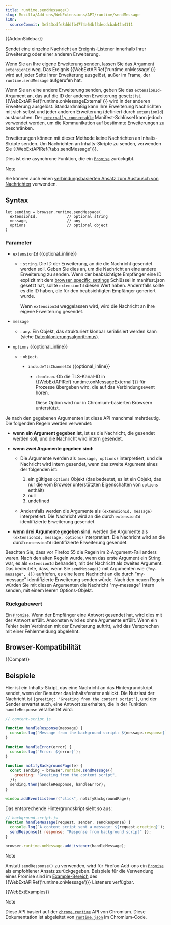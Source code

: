 ```yaml
---
title: runtime.sendMessage()
slug: Mozilla/Add-ons/WebExtensions/API/runtime/sendMessage
l10n:
  sourceCommit: 3e543cdfe8dddfb4774a64bf3decdcbab42a4111
---
```


{{AddonSidebar}}

Sendet eine einzelne Nachricht an Ereignis-Listener innerhalb Ihrer Erweiterung oder einer anderen Erweiterung.

Wenn Sie an Ihre eigene Erweiterung senden, lassen Sie das Argument `extensionId` weg. Das Ereignis {{WebExtAPIRef('runtime.onMessage')}} wird auf jeder Seite Ihrer Erweiterung ausgelöst, außer im Frame, der `runtime.sendMessage` aufgerufen hat.

Wenn Sie an eine andere Erweiterung senden, geben Sie das `extensionId`-Argument an, das auf die ID der anderen Erweiterung gesetzt ist. {{WebExtAPIRef('runtime.onMessageExternal')}} wird in der anderen Erweiterung ausgelöst. Standardmäßig kann Ihre Erweiterung Nachrichten mit sich selbst und jeder anderen Erweiterung (definiert durch `extensionId`) austauschen. Der [`externally_connectable`](/de/docs/Mozilla/Add-ons/WebExtensions/manifest.json/externally_connectable) Manifest-Schlüssel kann jedoch verwendet werden, um die Kommunikation auf bestimmte Erweiterungen zu beschränken.

Erweiterungen können mit dieser Methode keine Nachrichten an Inhalts-Skripte senden. Um Nachrichten an Inhalts-Skripte zu senden, verwenden Sie {{WebExtAPIRef('tabs.sendMessage')}}.

Dies ist eine asynchrone Funktion, die ein [`Promise`](/de/docs/Web/JavaScript/Reference/Global_Objects/Promise) zurückgibt.

> [!NOTE]
> Sie können auch einen [verbindungsbasierten Ansatz zum Austausch von Nachrichten](/de/docs/Mozilla/Add-ons/WebExtensions/Content_scripts#connection-based_messaging) verwenden.

## Syntax

```js-nolint
let sending = browser.runtime.sendMessage(
  extensionId,             // optional string
  message,                 // any
  options                  // optional object
)
```

### Parameter

- `extensionId` {{optional_inline}}

  - : `string`. Die ID der Erweiterung, an die die Nachricht gesendet werden soll. Geben Sie dies an, um die Nachricht an eine andere Erweiterung zu senden. Wenn der beabsichtigte Empfänger eine ID explizit mit dem [browser_specific_settings](/de/docs/Mozilla/Add-ons/WebExtensions/manifest.json/browser_specific_settings) Schlüssel in manifest.json gesetzt hat, sollte `extensionId` diesen Wert haben. Andernfalls sollte es die ID haben, die für den beabsichtigten Empfänger generiert wurde.

    Wenn `extensionId` weggelassen wird, wird die Nachricht an Ihre eigene Erweiterung gesendet.

- `message`
  - : `any`. Ein Objekt, das strukturiert klonbar serialisiert werden kann (siehe [Datenklonierungsalgorithmus](/de/docs/Mozilla/Add-ons/WebExtensions/Chrome_incompatibilities#data_cloning_algorithm)).
- `options` {{optional_inline}}

  - : `object`.

    - `includeTlsChannelId` {{optional_inline}}

      - : `boolean`. Ob die TLS-Kanal-ID in {{WebExtAPIRef('runtime.onMessageExternal')}} für Prozesse übergeben wird, die auf das Verbindungsevent hören.

        Diese Option wird nur in Chromium-basierten Browsern unterstützt.

Je nach den gegebenen Argumenten ist diese API manchmal mehrdeutig. Die folgenden Regeln werden verwendet:

- **wenn ein Argument gegeben ist**, ist es die Nachricht, die gesendet werden soll, und die Nachricht wird intern gesendet.
- **wenn zwei Argumente gegeben sind:**

  - Die Argumente werden als `(message, options)` interpretiert, und die Nachricht wird intern gesendet, wenn das zweite Argument eines der folgenden ist:

    1. ein gültiges `options` Objekt (das bedeutet, es ist ein Objekt, das nur die vom Browser unterstützten Eigenschaften von `options` enthält)
    2. null
    3. undefined

  - Andernfalls werden die Argumente als `(extensionId, message)` interpretiert. Die Nachricht wird an die durch `extensionId` identifizierte Erweiterung gesendet.

- **wenn drei Argumente gegeben sind**, werden die Argumente als `(extensionId, message, options)` interpretiert. Die Nachricht wird an die durch `extensionId` identifizierte Erweiterung gesendet.

Beachten Sie, dass vor Firefox 55 die Regeln im 2-Argument-Fall anders waren. Nach den alten Regeln wurde, wenn das erste Argument ein String war, es als `extensionId` behandelt, mit der Nachricht als zweites Argument. Das bedeutete, dass, wenn Sie `sendMessage()` mit Argumenten wie `("my-message", {})` aufriefen, es eine leere Nachricht an die durch "my-message" identifizierte Erweiterung senden würde. Nach den neuen Regeln würden Sie mit diesen Argumenten die Nachricht "my-message" intern senden, mit einem leeren Options-Objekt.

### Rückgabewert

Ein [`Promise`](/de/docs/Web/JavaScript/Reference/Global_Objects/Promise). Wenn der Empfänger eine Antwort gesendet hat, wird dies mit der Antwort erfüllt. Ansonsten wird es ohne Argumente erfüllt. Wenn ein Fehler beim Verbinden mit der Erweiterung auftritt, wird das Versprechen mit einer Fehlermeldung abgelehnt.

## Browser-Kompatibilität

{{Compat}}

## Beispiele

Hier ist ein Inhalts-Skript, das eine Nachricht an das Hintergrundskript sendet, wenn der Benutzer das Inhaltsfenster anklickt. Die Nutzlast der Nachricht ist `{greeting: "Greeting from the content script"}`, und der Sender erwartet auch, eine Antwort zu erhalten, die in der Funktion `handleResponse` verarbeitet wird:

```js
// content-script.js

function handleResponse(message) {
  console.log(`Message from the background script: ${message.response}`);
}

function handleError(error) {
  console.log(`Error: ${error}`);
}

function notifyBackgroundPage(e) {
  const sending = browser.runtime.sendMessage({
    greeting: "Greeting from the content script",
  });
  sending.then(handleResponse, handleError);
}

window.addEventListener("click", notifyBackgroundPage);
```

Das entsprechende Hintergrundskript sieht so aus:

```js
// background-script.js
function handleMessage(request, sender, sendResponse) {
  console.log(`A content script sent a message: ${request.greeting}`);
  sendResponse({ response: "Response from background script" });
}

browser.runtime.onMessage.addListener(handleMessage);
```

> [!NOTE]
> Anstatt `sendResponse()` zu verwenden, wird für Firefox-Add-ons ein [`Promise`](/de/docs/Web/JavaScript/Reference/Global_Objects/Promise) als empfohlener Ansatz zurückgegeben.
> Beispiele für die Verwendung eines Promise sind im [Example-Bereich](/de/docs/Mozilla/Add-ons/WebExtensions/API/runtime/onMessage#examples) des {{WebExtAPIRef('runtime.onMessage')}} Listeners verfügbar.

{{WebExtExamples}}

> [!NOTE]
> Diese API basiert auf der [`chrome.runtime`](https://developer.chrome.com/docs/extensions/reference/api/runtime#method-sendMessage) API von Chromium. Diese Dokumentation ist abgeleitet von [`runtime.json`](https://chromium.googlesource.com/chromium/src/+/master/extensions/common/api/runtime.json) im Chromium-Code.

<!--
// Copyright 2015 The Chromium Authors. All rights reserved.
//
// Redistribution and use in source and binary forms, with or without
// modification, are permitted provided that the following conditions are
// met:
//
//    * Redistributions of source code must retain the above copyright
// notice, this list of conditions and the following disclaimer.
//    * Redistributions in binary form must reproduce the above
// copyright notice, this list of conditions and the following disclaimer
// in the documentation and/or other materials provided with the
// distribution.
//    * Neither the name of Google Inc. nor the names of its
// contributors may be used to endorse or promote products derived from
// this software without specific prior written permission.
//
// THIS SOFTWARE IS PROVIDED BY THE COPYRIGHT HOLDERS AND CONTRIBUTORS
// "AS IS" AND ANY EXPRESS OR IMPLIED WARRANTIES, INCLUDING, BUT NOT
// LIMITED TO, THE IMPLIED WARRANTIES OF MERCHANTABILITY AND FITNESS FOR
// A PARTICULAR PURPOSE ARE DISCLAIMED. IN NO EVENT SHALL THE COPYRIGHT
// OWNER OR CONTRIBUTORS BE LIABLE FOR ANY DIRECT, INDIRECT, INCIDENTAL,
// SPECIAL, EXEMPLARY, OR CONSEQUENTIAL DAMAGES (INCLUDING, BUT NOT
// LIMITED TO, PROCUREMENT OF SUBSTITUTE GOODS OR SERVICES; LOSS OF USE,
// DATA, OR PROFITS; OR BUSINESS INTERRUPTION) HOWEVER CAUSED AND ON ANY
// THEORY OF LIABILITY, WHETHER IN CONTRACT, STRICT LIABILITY, OR TORT
// (INCLUDING NEGLIGENCE OR OTHERWISE) ARISING IN ANY WAY OUT OF THE USE
// OF THIS SOFTWARE, EVEN IF ADVISED OF THE POSSIBILITY OF SUCH DAMAGE.
-->
